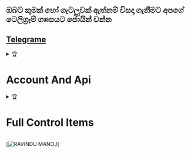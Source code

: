 ## ඔබට කුමක් හෝ ගැටලුවක් ඇත්නම් විසදා ගැනීමට අපගේ ටෙලිග්‍රෑම් ගෲපයට ජොයින් වන්න
## [Telegrame](https://bit.ly/2XrFPCJ)


<details>
    <summary>&#127942 <b><h1>Account And Api</h1></b></summary>

# Heroku Register Link 👇👇👇

## [Heroku Register](https://signup.heroku.com/login)



# Remove Background Api Link👇👇👇

## [Remove.bg](https://www.remove.bg/)



# Bot Link 👇👇👇

## [Sew Queen](https://github.com/Sew01RaviduManoj01KingAndQueen/QueenSew.git)




[![RAVINDU MANOJ](https://bit.ly/3AyW139)]


</details>

<details>
    <summary>&#127942 <b><h1>Full Control Items</h1></b></summary>

# Base 64 encoder Link 👇👇👇

## [img to base 64](https://codebeautify.org/image-to-base64-converter)



# Image Hosting Website

## [img host](https://imgbb.com/)



# Xteam Register Link

## [xteam](https://api.xteam.xyz/register)


</details>






[![RAVINDU MANOJ](https://bit.ly/3AyW139)]
